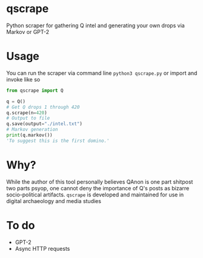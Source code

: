 # qscrape
Python scraper for gathering Q intel and generating your own drops via Markov or GPT-2
 
# Usage
You can run the scraper via command line ```python3 qscrape.py``` or import and invoke like so
```Python
from qscrape import Q

q = Q()
# Get Q drops 1 through 420
q.scrape(n=420)
# Output to file
q.save(output="./intel.txt")
# Markov generation
print(q.markov())
'To suggest this is the first domino.'
```
# Why?
While the author of this tool personally believes QAnon is one part shitpost two parts psyop, one cannot deny the importance of Q's posts as bizarre socio-political artifacts. `qscrape` is developed and maintained for use in digital archaeology and media studies

# To do
- GPT-2 
- Async HTTP requests
